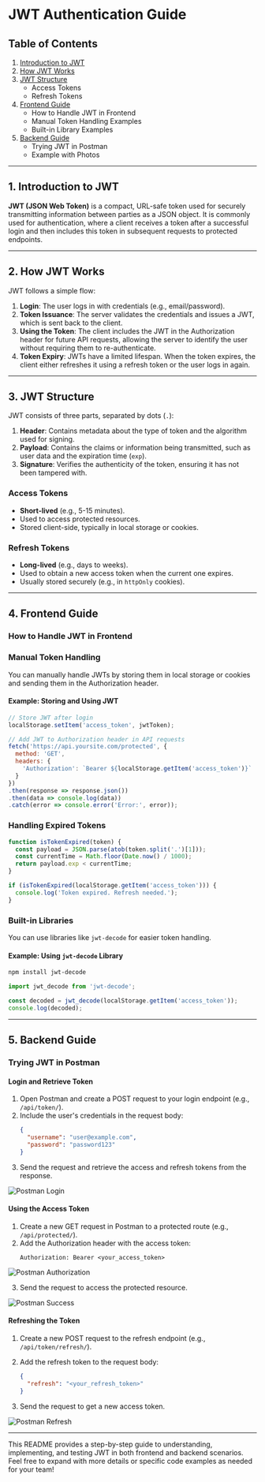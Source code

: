 # JWT Authentication Guide

## **Table of Contents**
1. [Introduction to JWT](##introduction-to-jwt)
2. [How JWT Works](#how-jwt-works)
3. [JWT Structure](#jwt-structure)
    - Access Tokens
    - Refresh Tokens
4. [Frontend Guide](#frontend-guide)
    - How to Handle JWT in Frontend
    - Manual Token Handling Examples
    - Built-in Library Examples
5. [Backend Guide](#backend-guide)
    - Trying JWT in Postman
    - Example with Photos

---

## **1. Introduction to JWT**

**JWT (JSON Web Token)** is a compact, URL-safe token used for securely transmitting information between parties as a JSON object. It is commonly used for authentication, where a client receives a token after a successful login and then includes this token in subsequent requests to protected endpoints.

---

## **2. How JWT Works**

JWT follows a simple flow:
1. **Login**: The user logs in with credentials (e.g., email/password).
2. **Token Issuance**: The server validates the credentials and issues a JWT, which is sent back to the client.
3. **Using the Token**: The client includes the JWT in the Authorization header for future API requests, allowing the server to identify the user without requiring them to re-authenticate.
4. **Token Expiry**: JWTs have a limited lifespan. When the token expires, the client either refreshes it using a refresh token or the user logs in again.

---

## **3. JWT Structure**

JWT consists of three parts, separated by dots (`.`):
1. **Header**: Contains metadata about the type of token and the algorithm used for signing.
2. **Payload**: Contains the claims or information being transmitted, such as user data and the expiration time (`exp`).
3. **Signature**: Verifies the authenticity of the token, ensuring it has not been tampered with.

### **Access Tokens**
- **Short-lived** (e.g., 5-15 minutes).
- Used to access protected resources.
- Stored client-side, typically in local storage or cookies.

### **Refresh Tokens**
- **Long-lived** (e.g., days to weeks).
- Used to obtain a new access token when the current one expires.
- Usually stored securely (e.g., in `httpOnly` cookies).

---

## **4. Frontend Guide**

### **How to Handle JWT in Frontend**

### **Manual Token Handling**

You can manually handle JWTs by storing them in local storage or cookies and sending them in the Authorization header.

#### **Example: Storing and Using JWT**

```javascript
// Store JWT after login
localStorage.setItem('access_token', jwtToken);

// Add JWT to Authorization header in API requests
fetch('https://api.yoursite.com/protected', {
  method: 'GET',
  headers: {
    'Authorization': `Bearer ${localStorage.getItem('access_token')}`
  }
})
.then(response => response.json())
.then(data => console.log(data))
.catch(error => console.error('Error:', error));
```

### **Handling Expired Tokens**

```javascript
function isTokenExpired(token) {
  const payload = JSON.parse(atob(token.split('.')[1]));
  const currentTime = Math.floor(Date.now() / 1000);
  return payload.exp < currentTime;
}

if (isTokenExpired(localStorage.getItem('access_token'))) {
  console.log('Token expired. Refresh needed.');
}
```

### **Built-in Libraries**

You can use libraries like `jwt-decode` for easier token handling.

#### **Example: Using `jwt-decode` Library**

```bash
npm install jwt-decode
```

```javascript
import jwt_decode from 'jwt-decode';

const decoded = jwt_decode(localStorage.getItem('access_token'));
console.log(decoded);
```

---

## **5. Backend Guide**

### **Trying JWT in Postman**

#### **Login and Retrieve Token**
1. Open Postman and create a POST request to your login endpoint (e.g., `/api/token/`).
2. Include the user's credentials in the request body:
   ```json
   {
     "username": "user@example.com",
     "password": "password123"
   }
   ```
3. Send the request and retrieve the access and refresh tokens from the response.

![Postman Login](https://i.imgur.com/POSTMAN_LOGIN_EXAMPLE.png)

#### **Using the Access Token**

1. Create a new GET request in Postman to a protected route (e.g., `/api/protected/`).
2. Add the Authorization header with the access token:
   ```
   Authorization: Bearer <your_access_token>
   ```

![Postman Authorization](https://i.imgur.com/POSTMAN_AUTHORIZATION_EXAMPLE.png)

3. Send the request to access the protected resource.

![Postman Success](https://i.imgur.com/POSTMAN_SUCCESS_EXAMPLE.png)

#### **Refreshing the Token**

1. Create a new POST request to the refresh endpoint (e.g., `/api/token/refresh/`).
2. Add the refresh token to the request body:
   ```json
   {
     "refresh": "<your_refresh_token>"
   }
   ```

3. Send the request to get a new access token.

![Postman Refresh](https://i.imgur.com/POSTMAN_REFRESH_EXAMPLE.png)

---

This README provides a step-by-step guide to understanding, implementing, and testing JWT in both frontend and backend scenarios. Feel free to expand with more details or specific code examples as needed for your team!

